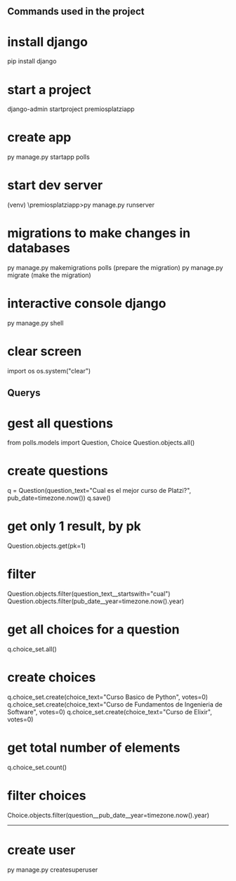 ## Commands used in the project

# install django
pip install django

# start a project
django-admin startproject premiosplatziapp

# create app
py manage.py startapp polls	

# start dev server
(venv) \premiosplatziapp>py manage.py runserver

# migrations to make changes in databases
py manage.py makemigrations polls (prepare the migration)
py manage.py migrate (make the migration)

# interactive console django
py manage.py shell 

# clear screen
import os 
os.system("clear")

## Querys

# gest all questions
from polls.models import Question, Choice
Question.objects.all()
 
# create questions
q = Question(question_text="Cual es el mejor curso de Platzi?", pub_date=timezone.now())
q.save()

# get only 1 result, by pk
Question.objects.get(pk=1)

# filter 
Question.objects.filter(question_text__startswith="cual")
Question.objects.filter(pub_date__year=timezone.now().year)

# get all choices for a question
q.choice_set.all()

# create choices
q.choice_set.create(choice_text="Curso Basico de Python", votes=0)
q.choice_set.create(choice_text="Curso de Fundamentos de Ingenieria de Software", votes=0)
q.choice_set.create(choice_text="Curso de Elixir", votes=0)
  
# get total number of elements
q.choice_set.count()  

# filter choices
Choice.objects.filter(question__pub_date__year=timezone.now().year)

______

# create user
py manage.py createsuperuser
